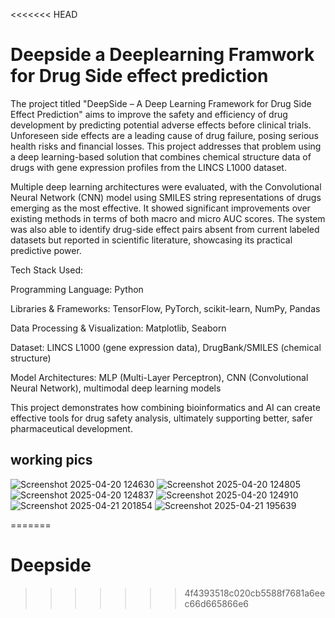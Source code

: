 <<<<<<< HEAD
# Deepside a Deeplearning Framwork for Drug Side effect prediction
The project titled "DeepSide – A Deep Learning Framework for Drug Side Effect Prediction" aims to improve the safety and efficiency of drug development by predicting potential adverse effects before clinical trials. Unforeseen side effects are a leading cause of drug failure, posing serious health risks and financial losses. This project addresses that problem using a deep learning-based solution that combines chemical structure data of drugs with gene expression profiles from the LINCS L1000 dataset.

Multiple deep learning architectures were evaluated, with the Convolutional Neural Network (CNN) model using SMILES string representations of drugs emerging as the most effective. It showed significant improvements over existing methods in terms of both macro and micro AUC scores. The system was also able to identify drug-side effect pairs absent from current labeled datasets but reported in scientific literature, showcasing its practical predictive power.

Tech Stack Used:

Programming Language: Python

Libraries & Frameworks: TensorFlow, PyTorch, scikit-learn, NumPy, Pandas

Data Processing & Visualization: Matplotlib, Seaborn

Dataset: LINCS L1000 (gene expression data), DrugBank/SMILES (chemical structure)

Model Architectures: MLP (Multi-Layer Perceptron), CNN (Convolutional Neural Network), multimodal deep learning models

This project demonstrates how combining bioinformatics and AI can create effective tools for drug safety analysis, ultimately supporting better, safer pharmaceutical development.
## working pics
![Screenshot 2025-04-20 124630](https://github.com/user-attachments/assets/0c981154-1a30-40f9-83fb-65eb7def8661)
![Screenshot 2025-04-20 124805](https://github.com/user-attachments/assets/7e05db34-2d25-422b-a4f9-2330182315a1)
![Screenshot 2025-04-20 124837](https://github.com/user-attachments/assets/43f9e215-85d0-40d1-9607-bc5c19c3e42f)
![Screenshot 2025-04-20 124910](https://github.com/user-attachments/assets/a56be009-3089-4bd8-875e-245ebdbc8f13)
![Screenshot 2025-04-21 201854](https://github.com/user-attachments/assets/7fb78f43-2ac6-46c2-9e61-82222e66579e)
![Screenshot 2025-04-21 195639](https://github.com/user-attachments/assets/904a6976-100c-4bd5-874b-16c95d1d9e10)




=======
# Deepside
>>>>>>> 4f4393518c020cb5588f7681a6eec66d665866e6
